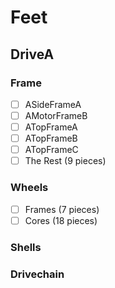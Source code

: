 # Feet

## DriveA
### Frame
- [ ] ASideFrameA
- [ ] AMotorFrameB
- [ ] ATopFrameA
- [ ] ATopFrameB
- [ ] ATopFrameC
- [ ] The Rest (9 pieces)
### Wheels
- [ ] Frames (7 pieces)
- [ ] Cores (18 pieces)
### Shells
### Drivechain
